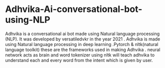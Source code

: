 # Adhvika-Ai-conversational-bot-using-NLP
Adhvika is a conversational ai bot made using Natural language processing (NLP).  It was developed by versatiledvkr in the year 2021 .
Adhvika is made using Natural language processing in deep learning .Pytorch & nltk(natural language toolkit) these are the frameworks used in making Adhvika . neural network acts as brain and word tokenizer using nltk will teach adhvika to understand each and every word from the intent which is given by user.
